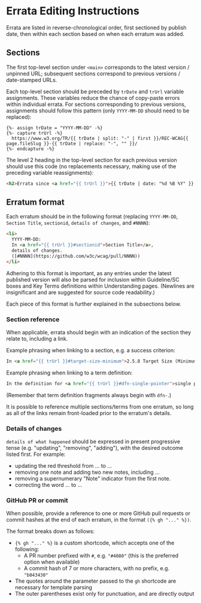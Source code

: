 # Errata Editing Instructions

Errata are listed in reverse-chronological order, first sectioned by publish date,
then within each section based on when each erratum was added.

## Sections

The first top-level section under `<main>` corresponds to the latest version / unpinned URL;
subsequent sections correspond to previous versions / date-stamped URLs.

Each top-level section should be preceded by `trDate` and `trUrl` variable assignments.
These variables reduce the chance of copy-paste errors within individual errata.
For sections corresponding to previous versions, assignments should follow this pattern
(only `YYYY-MM-DD` should need to be replaced):

```
{%- assign trDate = "YYYY-MM-DD" -%}
{%- capture trUrl -%}
  https://www.w3.org/TR/{{ trDate | split: "-" | first }}/REC-WCAG{{ page.fileSlug }}-{{ trDate | replace: "-", "" }}/
{%- endcapture -%}
```

The level 2 heading in the top-level section for each previous version should use this code
(no replacements necessary, making use of the preceding variable reassignments):

```html
<h2>Errata since <a href="{{ trUrl }}">{{ trDate | date: "%d %B %Y" }} Publication</a></h2>
```

## Erratum format

Each erratum should be in the following format
(replacing `YYYY-MM-DD`, `Section Title`, `sectionid`, `details of changes`, and `#NNNN`):

```html
<li>
  YYYY-MM-DD:
  In <a href="{{ trUrl }}#sectionid">Section Title</a>,
  details of changes.
  ([#NNNN](https://github.com/w3c/wcag/pull/NNNN))
</li>
```

Adhering to this format is important, as any entries under the latest published version will also be
parsed for inclusion within Guideline/SC boxes and Key Terms definitions within Understanding pages.
(Newlines are insignificant and are suggested for source code readability.)

Each piece of this format is further explained in the subsections below.

### Section reference

When applicable, errata should begin with an indication of the section they relate to, including a link.

Example phrasing when linking to a section, e.g. a success criterion:

```html
In <a href="{{ trUrl }}#target-size-minimum">2.5.8 Target Size (Minimum)</a>
```

Example phrasing when linking to a term definition:

```html
In the definition for <a href="{{ trUrl }}#dfn-single-pointer">single pointer</a>
```

(Remember that term definition fragments always begin with `dfn-`.)

It is possible to reference multiple sections/terms from one erratum,
so long as all of the links remain front-loaded prior to the erratum's details.

### Details of changes

`details of what happened` should be expressed in present progressive tense
(e.g. "updating", "removing", "adding"), with the desired outcome listed first.
For example:

- updating the red threshold from ... to ...
- removing one note and adding two new notes, including ...
- removing a supernumerary "Note" indicator from the first note.
- correcting the word ... to ...

### GitHub PR or commit

When possible, provide a reference to one or more GitHub pull requests or commit hashes
at the end of each erratum, in the format `({% gh "..." %})`.

The format breaks down as follows:

- `{% gh "..." %}` is a custom shortcode, which accepts one of the following:
  - A PR number prefixed with `#`, e.g. `"#4080"` (this is the preferred option when available)
  - A commit hash of 7 or more characters, with no prefix, e.g. `"b043430"`
- The quotes around the parameter passed to the `gh` shortcode are necessary for template parsing
- The outer parentheses exist only for punctuation, and are directly output
